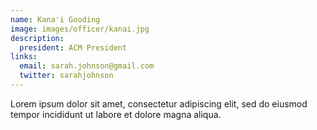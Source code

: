 ```yaml
---
name: Kana'i Gooding
image: images/officer/kanai.jpg
description: 
  president: ACM President
links:
  email: sarah.johnson@gmail.com
  twitter: sarahjohnson
---
```


Lorem ipsum dolor sit amet, consectetur adipiscing elit, sed do eiusmod tempor incididunt ut labore et dolore magna aliqua.
